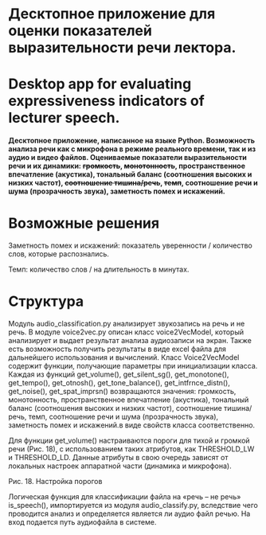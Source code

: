 # Десктопное приложение для оценки показателей выразительности речи лектора.
# Desktop app for evaluating expressiveness indicators of lecturer speech.

#### Десктопное приложение, написанное на языке Python. Возможность анализа речи как с микрофона в режиме реального времени, так и из аудио и видео файлов. Оцениваемые показатели выразительности речи и их динамики: ~~громкость~~, ~~монотонность~~, пространственное впечатление (акустика), тональный баланс (соотношения высоких и низких частот), ~~соотношение тишина/речь~~, ~~темп~~, соотношение речи и шума (прозрачность звука), заметность помех и искажений.

# Возможные решения
Заметность помех и искажений: показатель уверенности / количество слов, которые распознались.

Темп: количество слов / на длительность в минутах.


# Структура 
Модуль audio_classification.py анализирует звукозапись на речь и не речь. В модуле voice2vec.py описан класс voice2VecModel, который анализирует и выдает результат анализа аудиозаписи на экран. Также есть возможность получить результаты в виде excel файла для дальнейшего использования и вычислений. Класс Voice2VecModel содержит функции, получающие параметры при инициализации класса. Каждая из функций get_volume(), get_silent_sg(), get_monotone(), get_tempo(), get_otnosh(), get_tone_balance(), get_intfrnce_distn(), get_noise(), get_spat_imprsn() возвращаются значения: громкость, монотонность, пространственное впечатление (акустика), тональный баланс (соотношения высоких и низких частот), соотношение тишина/речь, темп, соотношение речи и шума (прозрачность звука), заметность помех и искажений.в виде свойств класса соответственно.

Для функции get_volume() настраиваются пороги для тихой и громкой речи (Рис. 18), с использованием таких атрибутов, как THRESHOLD_LW и THRESHOLD_LD. Данные атрибуты в свою очередь зависят от локальных настроек аппаратной части (динамика и микрофона).

Рис. 18. Настройка порогов

Логическая функция для классификации файла на «речь – не речь» is_speech(), импортируется из модуля audio_classify.py, вследствие чего проводится анализ и определяется является ли аудио файл речью. На вход подается путь аудиофайла в системе.
